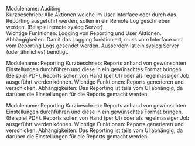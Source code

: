 Modulename: Auditing  
Kurzbeschrieb: Alle Aktionen welche im User Interface oder durch das Reporting ausgeführt werden, sollen in ein Remote Log geschrieben werden. (Beispiel remote syslog Server)  
Wichtige Funktionen: Logging von Reporting und User Aktionen.  
Abhängigkeiten: Damit das Logging funktioniert, muss vom Interface und vom Reporting Logs gesendet werden. Ausserdem ist ein syslog Server (oder ähnliches) benötigt.  

Modulename: Reporting
Kurzbeschrieb: Reports anhand von gewünschten Einstellungen durchführen und diese in ein gewünschtes Format bringen. (Beispiel PDF). Reports sollen von Hand (per UI) oder als regelmässiger Job ausgeführt werden können.
Wichtige Funktionen: Reports generieren und verschicken.
Abhängigkeiten: Das Reporting ist teils vom UI abhängig, da darüber die Einstellungen für die Reports gemacht werden.

Modulename: Reporting
Kurzbeschrieb: Reports anhand von gewünschten Einstellungen durchführen und diese in ein gewünschtes Format bringen. (Beispiel PDF). Reports sollen von Hand (per UI) oder als regelmässiger Job ausgeführt werden können.
Wichtige Funktionen: Reports generieren und verschicken.
Abhängigkeiten: Das Reporting ist teils vom UI abhängig, da darüber die Einstellungen für die Reports gemacht werden.


